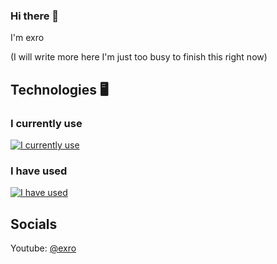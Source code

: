 ### Hi there 👋
I'm exro

(I will write more here I'm just too busy to finish this right now)

## Technologies 🖥️

### I currently use
[![I currently use](https://skillicons.dev/icons?i=c,cpp,neovim,java,idea,maven,github,cloudflare,debian,linux,windows&perline=6)](https://skillicons.dev)

### I have used
[![I have used](https://skillicons.dev/icons?i=html,css,js,cs,mongodb,mysql,redis)](https://skillicons.dev)

## Socials

Youtube: [@exro](https://youtube.com/@exro)
